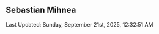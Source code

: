 <h2>Sebastian Mihnea</h2>

<!--RECENT_ACTIVITY:start-->
<!--RECENT_ACTIVITY:end-->
<!--RECENT_ACTIVITY:last_update-->
Last Updated: Sunday, September 21st, 2025, 12:32:51 AM
<!--RECENT_ACTIVITY:last_update_end-->

<!---LOL-STATS-START-HERE--->
<!---LOL-STATS-END-HERE--->
